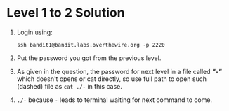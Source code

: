 # Level 1 to 2 Solution

1. Login using:
    ```
    ssh bandit1@bandit.labs.overthewire.org -p 2220
    ```
2. Put the password you got from the previous level.
3. As given in the question, the password for next level in a file called **_"-"_** which doesn't opens or cat directly, so use full path to open such (dashed) file as `cat ./-` in this case.

4. `./-` because `-` leads to terminal waiting for next command to come.